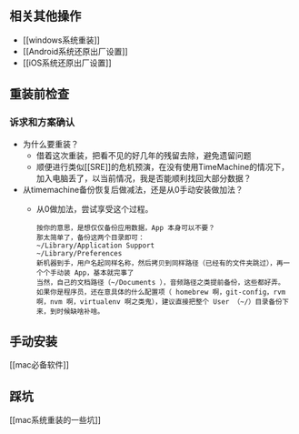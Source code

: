 ## 相关其他操作
- [[windows系统重装]]
- [[Android系统还原出厂设置]]
- [[iOS系统还原出厂设置]]
## 重装前检查
### 诉求和方案确认
- 为什么要重装？
	- 借着这次重装，把看不见的好几年的残留去除，避免遗留问题
	- 顺便进行类似[[SRE]]的危机预演，在没有使用TimeMachine的情况下，加入电脑丢了，以当前情况，我是否能顺利找回大部分数据？
- 从timemachine备份恢复后做减法，还是从0手动安装做加法？
	- 从0做加法，尝试享受这个过程。
	  
	  ```
	  按你的意思，是想仅仅备份应用数据，App 本身可以不要？  
	  那太简单了，备份这两个目录即可：  
	  ~/Library/Application Support  
	  ~/Library/Preferences  
	  新机器到手，用户名起同样名称，然后拷贝到同样路径（已经有的文件夹跳过），再一个个手动装 App，基本就完事了
	  当然，自己的文档路径（~/Documents ），音频路径之类提前备份，这些都好弄。  
	  如果你是程序员，还在意具体的什么配置项（ homebrew 啊，git-config，rvm 啊，nvm 啊，virtualenv 啊之类鬼），建议直接把整个 User （~/）目录备份下来，到时候缺啥补啥。
	  ```
## 手动安装

[[mac必备软件]]
## 踩坑

[[mac系统重装的一些坑]]